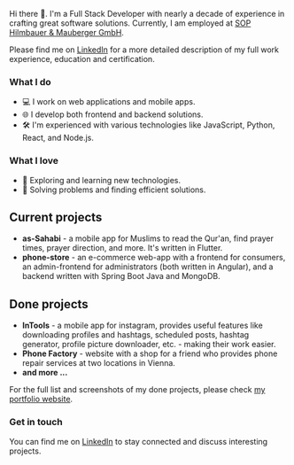 Hi there 👋. I'm a Full Stack Developer with nearly a decade of experience in crafting great software solutions. Currently, I am employed at [SOP Hilmbauer & Mauberger GmbH](https://www.sop.co.at/).

Please find me on [LinkedIn](https://www.linkedin.com/in/magomedachtaew/) for a more detailed description of my full work experience, education and certification.

### What I do
- 💻 I work on web applications and mobile apps.
- 🌐 I develop both frontend and backend solutions.
- 🛠️ I'm experienced with various technologies like JavaScript, Python, React, and Node.js.

### What I love
- 🚀 Exploring and learning new technologies.
- 🎯 Solving problems and finding efficient solutions.

## Current projects

- **as-Sahabi** - a mobile app for Muslims to read the Qur'an, find prayer times, prayer direction, and more. It's written in Flutter.
- **phone-store** - an e-commerce web-app with a frontend for consumers, an admin-frontend for administrators (both written in Angular), and a backend written with Spring Boot Java and MongoDB.

## Done projects

- **InTools** - a mobile app for instagram, provides useful features like downloading profiles and hashtags, scheduled posts, hashtag generator, profile picture downloader, etc. - making their work easier.
- **Phone Factory** - website with a shop for a friend who provides phone repair services at two locations in Vienna.
- **and more ...**

For the full list and screenshots of my done projects, please check [my portfolio website](https://www.magon.dev/).

### Get in touch
You can find me on [LinkedIn](https://www.linkedin.com/in/magomed-achtaew/) to stay connected and discuss interesting projects.

<!--
**magondev/magondev** is a ✨ _special_ ✨ repository because its `README.md` (this file) appears on your GitHub profile.

Here are some ideas to get you started:

- 🔭 I’m currently working on ...
- 🌱 I’m currently learning ...
- 👯 I’m looking to collaborate on ...
- 🤔 I’m looking for help with ...
- 💬 Ask me about ...
- 📫 How to reach me: ...
- 😄 Pronouns: ...
- ⚡ Fun fact: ...
-->
